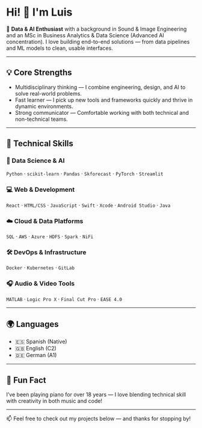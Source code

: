 # Hi! 👋 I'm Luis

🎯 **Data & AI Enthusiast** with a background in Sound & Image Engineering and an MSc in Business Analytics & Data Science (Advanced AI concentration). I love building end-to-end solutions — from data pipelines and ML models to clean, usable interfaces.

---

## 💡 Core Strengths

- Multidisciplinary thinking — I combine engineering, design, and AI to solve real-world problems.
- Fast learner — I pick up new tools and frameworks quickly and thrive in dynamic environments.
- Strong communicator — Comfortable working with both technical and non-technical teams.

---

## 🚀 Technical Skills

### 🧠 Data Science & AI  
`Python` · `scikit-learn` · `Pandas` · `Skforecast` · `PyTorch` · `Streamlit`

### 💻 Web & Development  
`React` · `HTML/CSS` · `JavaScript` ·  `Swift` · `Xcode` · `Android Studio` · `Java` 

### ☁️ Cloud & Data Platforms  
`SQL` · `AWS` · `Azure` · `HDFS` · `Spark` · `NiFi` 

### 🛠️ DevOps & Infrastructure  
`Docker` · `Kubernetes` · `GitLab`

### 🎧 Audio & Video Tools  
`MATLAB` · `Logic Pro X` · `Final Cut Pro` · `EASE 4.0`

---

## 🌍 Languages

- 🇪🇸 Spanish (Native)  
- 🇬🇧 English (C2)  
- 🇩🇪 German (A1)

---

## 🎹 Fun Fact

I’ve been playing piano for over 18 years — I love blending technical skill with creativity in both music and code!

---

📫 Feel free to check out my projects below — and thanks for stopping by!
